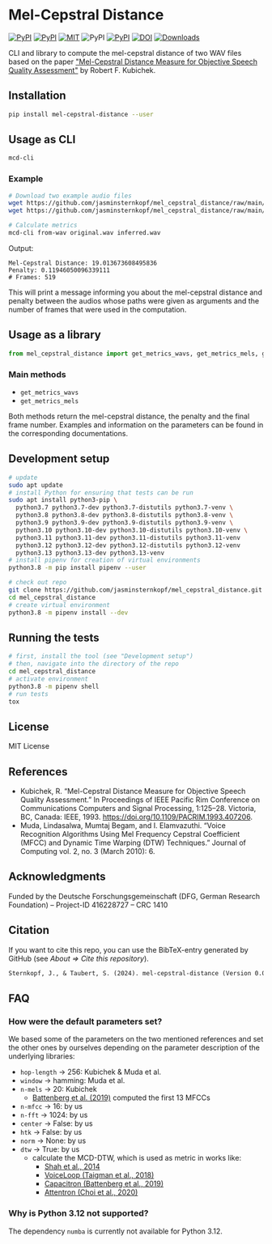 # Mel-Cepstral Distance

[![PyPI](https://img.shields.io/pypi/v/mel-cepstral-distance.svg)](https://pypi.python.org/pypi/mel-cepstral-distance)
[![PyPI](https://img.shields.io/pypi/pyversions/mel-cepstral-distance.svg)](https://pypi.python.org/pypi/mel-cepstral-distance)
[![MIT](https://img.shields.io/github/license/jasminsternkopf/mel_cepstral_distance.svg)](https://github.com/jasminsternkopf/mel_cepstral_distance/blob/main/LICENSE)
![PyPI](https://img.shields.io/pypi/implementation/mel-cepstral-distance.svg)
[![PyPI](https://img.shields.io/github/commits-since/jasminsternkopf/mel_cepstral_distance/latest/main.svg)](https://github.com/jasminsternkopf/mel_cepstral_distance/compare/v0.0.3...main)
[![DOI](https://zenodo.org/badge/DOI/10.5281/zenodo.10567255.svg)](https://doi.org/10.5281/zenodo.10567255)
[![Downloads](https://static.pepy.tech/badge/mel-cepstral-distance)](https://pepy.tech/project/mel-cepstral-distance)

CLI and library to compute the mel-cepstral distance of two WAV files based on the paper ["Mel-Cepstral Distance Measure for Objective Speech Quality Assessment"](https://ieeexplore.ieee.org/document/407206) by Robert F. Kubichek.

## Installation

```sh
pip install mel-cepstral-distance --user
```

## Usage as CLI

```sh
mcd-cli
```

### Example

```sh
# Download two example audio files
wget https://github.com/jasminsternkopf/mel_cepstral_distance/raw/main/examples/similar_audios/original.wav
wget https://github.com/jasminsternkopf/mel_cepstral_distance/raw/main/examples/similar_audios/inferred.wav

# Calculate metrics
mcd-cli from-wav original.wav inferred.wav
```

Output:

```text
Mel-Cepstral Distance: 19.013673608495836
Penalty: 0.11946050096339111
# Frames: 519
```

This will print a message informing you about the mel-cepstral distance and penalty between the audios whose paths were given as arguments and the number of frames that were used in the computation.

## Usage as a library

```py
from mel_cepstral_distance import get_metrics_wavs, get_metrics_mels, get_metrics_mels_pairwise
```

### Main methods

- `get_metrics_wavs`
- `get_metrics_mels`

Both methods return the mel-cepstral distance, the penalty and the final frame number. Examples and information on the parameters can be found in the corresponding documentations.

## Development setup

```sh
# update
sudo apt update
# install Python for ensuring that tests can be run
sudo apt install python3-pip \
  python3.7 python3.7-dev python3.7-distutils python3.7-venv \
  python3.8 python3.8-dev python3.8-distutils python3.8-venv \
  python3.9 python3.9-dev python3.9-distutils python3.9-venv \
  python3.10 python3.10-dev python3.10-distutils python3.10-venv \
  python3.11 python3.11-dev python3.11-distutils python3.11-venv
  python3.12 python3.12-dev python3.12-distutils python3.12-venv
  python3.13 python3.13-dev python3.13-venv
# install pipenv for creation of virtual environments
python3.8 -m pip install pipenv --user

# check out repo
git clone https://github.com/jasminsternkopf/mel_cepstral_distance.git
cd mel_cepstral_distance
# create virtual environment
python3.8 -m pipenv install --dev
```

## Running the tests

```sh
# first, install the tool (see "Development setup")
# then, navigate into the directory of the repo
cd mel_cepstral_distance
# activate environment
python3.8 -m pipenv shell
# run tests
tox
```

## License

MIT License

## References

- Kubichek, R. “Mel-Cepstral Distance Measure for Objective Speech Quality Assessment.” In Proceedings of IEEE Pacific Rim Conference on Communications Computers and Signal Processing, 1:125–28. Victoria, BC, Canada: IEEE, 1993. https://doi.org/10.1109/PACRIM.1993.407206.
- Muda, Lindasalwa, Mumtaj Begam, and I. Elamvazuthi. “Voice Recognition Algorithms Using Mel Frequency Cepstral Coefficient (MFCC) and Dynamic Time Warping (DTW) Techniques.” Journal of Computing vol. 2, no. 3 (March 2010): 6.

## Acknowledgments

Funded by the Deutsche Forschungsgemeinschaft (DFG, German Research Foundation) – Project-ID 416228727 – CRC 1410

## Citation

If you want to cite this repo, you can use the BibTeX-entry generated by GitHub (see *About => Cite this repository*).

```txt
Sternkopf, J., & Taubert, S. (2024). mel-cepstral-distance (Version 0.0.3) [Computer software]. https://doi.org/10.5281/zenodo.10567255
```

## FAQ

### How were the default parameters set?

We based some of the parameters on the two mentioned references and set the other ones by ourselves depending on the parameter description of the underlying libraries:

- `hop-length` -> 256: Kubichek & Muda et al.
- `window` -> hamming: Muda et al.
- `n-mels` -> 20: Kubichek
  - [Battenberg et al. (2019)](https://arxiv.org/abs/1906.03402) computed the first 13 MFCCs
- `n-mfcc` -> 16: by us
- `n-fft` -> 1024: by us
- `center` -> False: by us
- `htk` -> False: by us
- `norm` -> None: by us
- `dtw` -> True: by us
  - calculate the MCD-DTW, which is used as metric in works like:
    - [Shah et al., 2014](https://ieeexplore.ieee.org/abstract/document/6853600)
    - [VoiceLoop (Taigman et al., 2018)](https://arxiv.org/abs/1707.06588)
    - [Capacitron (Battenberg et al., 2019)](https://arxiv.org/abs/1906.03402)
    - [Attentron (Choi et al., 2020)](https://arxiv.org/abs/2005.08484)

### Why is Python 3.12 not supported?

The dependency `numba` is currently not available for Python 3.12.
